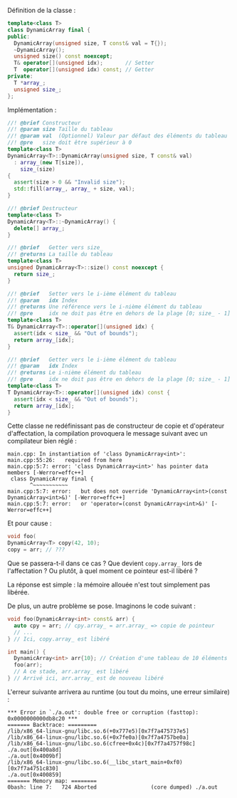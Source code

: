 
Définition de la classe :
```cpp
template<class T>
class DynamicArray final {
public:
  DynamicArray(unsigned size, T const& val = T{});
  ~DynamicArray();
  unsigned size() const noexcept;
  T& operator[](unsigned idx);       // Setter
  T  operator[](unsigned idx) const; // Getter
private:
  T *array_;
  unsigned size_;
};
```

Implémentation :
```cpp
//! @brief Constructeur
//! @param size Taille du tableau
//! @param val  (Optionnel) Valeur par défaut des éléments du tableau
//! @pre   size doit être supérieur à 0
template<class T>
DynamicArray<T>::DynamicArray(unsigned size, T const& val)
  : array_(new T[size]),
    size_(size)
{
  assert(size > 0 && "Invalid size");
  std::fill(array_, array_ + size, val);
}

//! @brief Destructeur
template<class T>
DynamicArray<T>::~DynamicArray() {
  delete[] array_;
}

//! @brief   Getter vers size_
//! @returns La taille du tableau
template<class T>
unsigned DynamicArray<T>::size() const noexcept {
  return size_;
}

//! @brief   Setter vers le i-ième élément du tableau
//! @param   idx Index
//! @returns Une référence vers le i-nième élément du tableau
//! @pre     idx ne doit pas être en dehors de la plage [0; size_ - 1]
template<class T>
T& DynamicArray<T>::operator[](unsigned idx) {
  assert(idx < size_ && "Out of bounds");
  return array_[idx];
}

//! @brief   Getter vers le i-ième élément du tableau
//! @param   idx Index
//! @returns Le i-nième élément du tableau
//! @pre     idx ne doit pas être en dehors de la plage [0; size_ - 1]
template<class T>
T DynamicArray<T>::operator[](unsigned idx) const {
  assert(idx < size_ && "Out of bounds");
  return array_[idx];
}
```

Cette classe ne redéfinissant pas de constructeur de copie et d'opérateur d'affectation, la compilation provoquera le message suivant avec un compilateur bien réglé :
```
main.cpp: In instantiation of 'class DynamicArray<int>':
main.cpp:55:26:   required from here
main.cpp:5:7: error: 'class DynamicArray<int>' has pointer data members [-Werror=effc++]
 class DynamicArray final {
       ^~~~~~~~~~~~
main.cpp:5:7: error:   but does not override 'DynamicArray<int>(const DynamicArray<int>&)' [-Werror=effc++]
main.cpp:5:7: error:   or 'operator=(const DynamicArray<int>&)' [-Werror=effc++]
```

Et pour cause :
```cpp
void foo(
DynamicArray<T> copy(42, 10);
copy = arr; // ???
```
Que se passera-t-il dans ce cas ? Que devient `copy.array_` lors de l'affectation ? Ou plutôt, à quel moment ce pointeur est-il libéré ?

La réponse est simple : la mémoire allouée n'est tout simplement pas libérée.

De plus, un autre problème se pose. Imaginons le code suivant :
```cpp
void foo(DynamicArray<int> const& arr) {
  auto cpy = arr; // cpy.array_ = arr.array_ => copie de pointeur
  // ...
} // Ici, copy.array_ est libéré

int main() {
  DynamicArray<int> arr{10}; // Création d'une tableau de 10 éléments
  foo(arr);
  // A ce stade, arr.array_ est libéré
} // Arrivé ici, arr.array_ est de nouveau libéré
```
L'erreur suivante arrivera au runtime (ou tout du moins, une erreur similaire) :
```
*** Error in `./a.out': double free or corruption (fasttop): 0x0000000000db8c20 ***
======= Backtrace: =========
/lib/x86_64-linux-gnu/libc.so.6(+0x777e5)[0x7f7a475737e5]
/lib/x86_64-linux-gnu/libc.so.6(+0x7fe0a)[0x7f7a4757be0a]
/lib/x86_64-linux-gnu/libc.so.6(cfree+0x4c)[0x7f7a4757f98c]
./a.out[0x400a8d]
./a.out[0x4009bf]
/lib/x86_64-linux-gnu/libc.so.6(__libc_start_main+0xf0)[0x7f7a4751c830]
./a.out[0x400859]
======= Memory map: ========
0bash: line 7:   724 Aborted                 (core dumped) ./a.out
```
